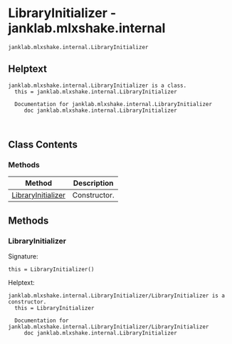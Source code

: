 # LibraryInitializer - janklab.mlxshake.internal

```text
janklab.mlxshake.internal.LibraryInitializer
```

## Helptext

```text
janklab.mlxshake.internal.LibraryInitializer is a class.
  this = janklab.mlxshake.internal.LibraryInitializer

  Documentation for janklab.mlxshake.internal.LibraryInitializer
     doc janklab.mlxshake.internal.LibraryInitializer



```

## Class Contents

### Methods

| Method | Description |
| -------- | ----------- |
| [LibraryInitializer](#janklab.mlxshake.internal.LibraryInitializer.LibraryInitializer) | Constructor. |

## Methods

<a name="janklab.mlxshake.internal.LibraryInitializer.LibraryInitializer"></a>
### LibraryInitializer

Signature:
```
this = LibraryInitializer()
```

Helptext:

```text
janklab.mlxshake.internal.LibraryInitializer/LibraryInitializer is a constructor.
  this = LibraryInitializer

  Documentation for janklab.mlxshake.internal.LibraryInitializer/LibraryInitializer
     doc janklab.mlxshake.internal.LibraryInitializer


```


